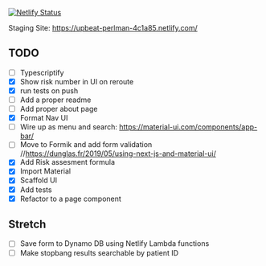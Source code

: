 [![Netlify Status](https://api.netlify.com/api/v1/badges/5dde58a3-6e48-4f2f-8079-8f8b394877fe/deploy-status)](https://app.netlify.com/sites/upbeat-perlman-4c1a85/deploys)

Staging Site: https://upbeat-perlman-4c1a85.netlify.com/

## TODO

-   [ ] Typescriptify
-   [x] Show risk number in UI on reroute
-   [x] run tests on push
-   [ ] Add a proper readme
-   [ ] Add proper about page
-   [x] Format Nav UI
-   [ ] Wire up as menu and search: https://material-ui.com/components/app-bar/
-   [ ] Move to Formik and add form validation //https://dunglas.fr/2019/05/using-next-js-and-material-ui/
-   [x] Add Risk assesment formula
-   [x] Import Material
-   [x] Scaffold UI
-   [x] Add tests
-   [x] Refactor to a page component

## Stretch

-   [ ] Save form to Dynamo DB using Netlify Lambda functions
-   [ ] Make stopbang results searchable by patient ID
